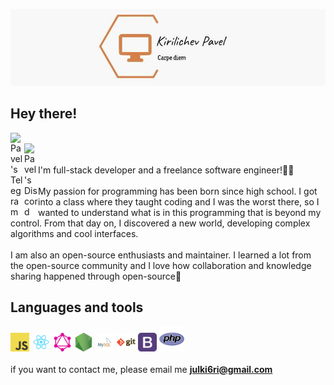 [![Header](https://github.com/pavelkirilichev/pavelkirilichev/blob/main/assets/header.png)](https://t.me/pavelpath)
## Hey there! 
<a href="https://t.me/pavelpath">
  <img align="left" alt="Pavel's Telegram" width="22px" src="https://cdn-icons-png.flaticon.com/512/408/408737.png"/>
</a>
<br />
<a href="https://discordapp.com/users/509423362192310273">
  <img align="left" alt="Pavel's Discord" width="22px" src="https://raw.githubusercontent.com/peterthehan/peterthehan/master/assets/discord.svg" />
</a>

<br />
<br />
I'm full-stack developer and a freelance software engineer!👨‍💻
<br />
<br />
My passion for programming has been born since high school. I got into a class where they taught coding and I was the worst there, so I wanted to understand what is in this programming that is beyond my control. From that day on, I discovered a new world, developing complex algorithms and cool interfaces.
<br />
<br />
I am also an open-source enthusiasts and maintainer. I learned a lot from the open-source community and I love how collaboration and knowledge sharing happened through open-source🙌

## Languages and tools

<code><img height="30" src="https://raw.githubusercontent.com/github/explore/80688e429a7d4ef2fca1e82350fe8e3517d3494d/topics/javascript/javascript.png"></code>
<code><img height="30" src="https://raw.githubusercontent.com/github/explore/80688e429a7d4ef2fca1e82350fe8e3517d3494d/topics/react/react.png"></code>
<code><img height="30" src="https://raw.githubusercontent.com/github/explore/5c058a388828bb5fde0bcafd4bc867b5bb3f26f3/topics/graphql/graphql.png"></code>
<code><img height="30" src="https://raw.githubusercontent.com/github/explore/80688e429a7d4ef2fca1e82350fe8e3517d3494d/topics/nodejs/nodejs.png"></code>
<code><img height="30" src="https://raw.githubusercontent.com/github/explore/80688e429a7d4ef2fca1e82350fe8e3517d3494d/topics/mysql/mysql.png"></code>
<code><img height="30" src="https://raw.githubusercontent.com/github/explore/80688e429a7d4ef2fca1e82350fe8e3517d3494d/topics/git/git.png"></code>
<code><img height="30" src="https://raw.githubusercontent.com/github/explore/80688e429a7d4ef2fca1e82350fe8e3517d3494d/topics/bootstrap/bootstrap.png"></code>
<code><img height="40" src="https://raw.githubusercontent.com/github/explore/80688e429a7d4ef2fca1e82350fe8e3517d3494d/topics/php/php.png"></code>
<br />
<br />
if you want to contact me, please email me **julki6ri@gmail.com**

